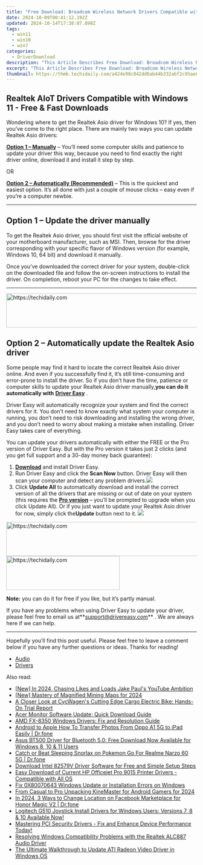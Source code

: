 ```yaml
---
title: "Free Download: Broadcom Wireless Network Drivers Compatible with Windows 11, 8 & 7"
date: 2024-10-09T00:41:12.192Z
updated: 2024-10-14T17:38:07.898Z
tags:
  - win11
  - win10
  - win7
categories:
  - DriverDownload
description: "This Article Describes Free Download: Broadcom Wireless Network Drivers Compatible with Windows 11, 8 & 7"
excerpt: "This Article Describes Free Download: Broadcom Wireless Network Drivers Compatible with Windows 11, 8 & 7"
thumbnail: https://thmb.techidaily.com/a424e98c842dd6ab44b332abf2c95ae69e65b8cafff9619047a6f9ab11db8bbc.jpg
---
```


## Realtek AIoT Drivers Compatible with Windows 11 - Free & Fast Downloads

Wondering where to get the Realtek Asio driver for Windows 10? If yes, then you’ve come to the right place. There are mainly two ways you can update Realtek Asio drivers:

**[Option 1 – Manually](https://tools.techidaily.com/drivereasy/download/)**  – You’ll need some computer skills and patience to update your driver this way, because you need to find exactly the right driver online, download it and install it step by step.  

 OR  

**[Option 2 – Automatically (Recommended)](https://www.drivereasy.com/knowledge/download-realtek-asio-driver-for-windows-10-quick-easy/#option2)**  – This is the quickest and easiest option. It’s all done with just a couple of mouse clicks – easy even if you’re a computer newbie.

---

## Option 1 – Update the driver manually

 To get the Realtek Asio driver, you should first visit the official website of your motherboard manufacturer, such as MSI. Then, browse for the driver corresponding with your specific flavor of Windows version (for example, Windows 10, 64 bit) and download it manually.

 Once you’ve downloaded the correct driver for your system, double-click on the downloaded file and follow the on-screen instructions to install the driver. On completion, reboot your PC for the changes to take effect.

---

<!-- affiliate ads begin -->
<a href="https://appsumo.8odi.net/c/5597632/2068425/7443" target="_top" id="2068425">
  <img src="//a.impactradius-go.com/display-ad/7443-2068425" border="0" alt="https://techidaily.com" width="728" height="90"/>
</a>
<img height="0" width="0" src="https://appsumo.8odi.net/i/5597632/2068425/7443" style="position:absolute;visibility:hidden;" border="0" />
<!-- affiliate ads end -->

## Option 2 – Automatically update the Realtek Asio driver

 Some people may find it hard to locate the correct Realtek Asio driver online. And even if you successfully find it, it’s still time-consuming and error-prone to install the driver. So if you don’t have the time, patience or computer skills to update your Realtek Asio driver manually,**you can do it automatically with** **[Driver Easy](https://tools.techidaily.com/drivereasy/download/)**  .

 Driver Easy will automatically recognize your system and find the correct drivers for it. You don’t need to know exactly what system your computer is running, you don’t need to risk downloading and installing the wrong driver, and you don’t need to worry about making a mistake when installing. Driver Easy takes care of everything.

 You can update your drivers automatically with either the FREE or the Pro version of Driver Easy. But with the Pro version it takes just 2 clicks (and you get full support and a 30-day money back guarantee):

1. **[Download](https://tools.techidaily.com/drivereasy/download/)**  and install Driver Easy.
2. Run Driver Easy and click the **Scan Now** button. Driver Easy will then scan your computer and detect any problem drivers.![](https://images.drivereasy.com/wp-content/uploads/2019/07/image-444.png)
3. Click **Update All** to automatically download and install the correct version of all the drivers that are missing or out of date on your system (this requires the **[Pro version](https://tools.techidaily.com/drivereasy/download/)**  – you’ll be prompted to upgrade when you click Update All). Or if you just want to update your Realtek Asio driver for now, simply click the**Update**  button next to it. ![](https://images.drivereasy.com/wp-content/uploads/2019/07/image-513.png)

<!-- affiliate ads begin -->
<a href="https://appsumo.8odi.net/c/5597632/2130891/7443" target="_top" id="2130891">
  <img src="//a.impactradius-go.com/display-ad/7443-2130891" border="0" alt="https://techidaily.com" width="728" height="90"/>
</a>
<img height="0" width="0" src="https://appsumo.8odi.net/i/5597632/2130891/7443" style="position:absolute;visibility:hidden;" border="0" />
<!-- affiliate ads end -->

<!-- affiliate ads begin -->
<a href="https://aligracehair.sjv.io/c/5597632/2135413/19272" target="_top" id="2135413">
  <img src="//a.impactradius-go.com/display-ad/19272-2135413" border="0" alt="https://techidaily.com" width="300" height="90"/>
</a>
<img height="0" width="0" src="https://aligracehair.sjv.io/i/5597632/2135413/19272" style="position:absolute;visibility:hidden;" border="0" />
<!-- affiliate ads end -->

**Note:** you can do it for free if you like, but it’s partly manual.

 If you have any problems when using Driver Easy to update your driver, please feel free to email us at**<support@drivereasy.com>** . We are always here if we can help.

---

 Hopefully you’ll find this post useful. Please feel free to leave a comment below if you have any further questions or ideas. Thanks for reading!

* [Audio](https://tools.techidaily.com/drivereasy/download/)
* [Drivers](https://tools.techidaily.com/drivereasy/download/)

<ins class="adsbygoogle"
     style="display:block"
     data-ad-format="autorelaxed"
     data-ad-client="ca-pub-7571918770474297"
     data-ad-slot="1223367746"></ins>

<ins class="adsbygoogle"
     style="display:block"
     data-ad-client="ca-pub-7571918770474297"
     data-ad-slot="8358498916"
     data-ad-format="auto"
     data-full-width-responsive="true"></ins>

<span class="atpl-alsoreadstyle">Also read:</span>
<div><ul>
<li><a href="https://facebook-record-videos.techidaily.com/new-in-2024-chasing-likes-and-loads-jake-pauls-youtube-ambition/"><u>[New] In 2024, Chasing Likes and Loads Jake Paul's YouTube Ambition</u></a></li>
<li><a href="https://article-tips.techidaily.com/new-mastery-of-magnified-mining-maps-for-2024/"><u>[New] Mastery of Magnified Mining Maps for 2024</u></a></li>
<li><a href="https://buynow-marvelous.techidaily.com/a-closer-look-at-cycwagens-cutting-edge-cargo-electric-bike-hands-on-trial-report/"><u>A Closer Look at CycWagen's Cutting Edge Cargo Electric Bike: Hands-On Trial Report</u></a></li>
<li><a href="https://win-dash.techidaily.com/acer-monitor-software-update-quick-download-guide/"><u>Acer Monitor Software Update: Quick Download Guide</u></a></li>
<li><a href="https://win-dash.techidaily.com/amd-fx-8350-windows-drivers-fix-and-resolution-guide/"><u>AMD FX-8350 Windows Drivers: Fix and Resolution Guide</u></a></li>
<li><a href="https://blog-min.techidaily.com/android-to-apple-how-to-transfer-photos-from-oppo-a1-5g-to-ipad-easily-drfone-by-drfone-transfer-from-android-transfer-from-android/"><u>Android to Apple How To Transfer Photos From Oppo A1 5G to iPad Easily | Dr.fone</u></a></li>
<li><a href="https://win-dash.techidaily.com/asus-bt500-driver-for-bluetooth-50-free-download-now-available-for-windows-8-10-and-11-users/"><u>Asus BT500 Driver for Bluetooth 5.0: Free Download Now Available for Windows 8, 10 & 11 Users</u></a></li>
<li><a href="https://pokemon-go-android.techidaily.com/catch-or-beat-sleeping-snorlax-on-pokemon-go-for-realme-narzo-60-5g-drfone-by-drfone-virtual-android/"><u>Catch or Beat Sleeping Snorlax on Pokemon Go For Realme Narzo 60 5G | Dr.fone</u></a></li>
<li><a href="https://win-dash.techidaily.com/download-intel-82579v-driver-software-for-free-and-simple-setup-steps/"><u>Download Intel 82579V Driver Software for Free and Simple Setup Steps</u></a></li>
<li><a href="https://win-dash.techidaily.com/easy-download-of-current-hp-officejet-pro-9015-printer-drivers-compatible-with-all-os/"><u>Easy Download of Current HP Officejet Pro 9015 Printer Drivers - Compatible with All OS</u></a></li>
<li><a href="https://win-howtos.techidaily.com/fix-0x80070643-windows-update-or-installation-errors-on-windows/"><u>Fix 0X80070643 Windows Update or Installation Errors on Windows</u></a></li>
<li><a href="https://some-knowledge.techidaily.com/from-casual-to-pro-unpacking-kinemaster-for-android-gamers-for-2024/"><u>From Casual to Pro Unpacking KineMaster for Android Gamers for 2024</u></a></li>
<li><a href="https://change-location.techidaily.com/in-2024-3-ways-to-change-location-on-facebook-marketplace-for-honor-magic-v2-drfone-by-drfone-virtual-android/"><u>In 2024, 3 Ways to Change Location on Facebook Marketplace for Honor Magic V2 | Dr.fone</u></a></li>
<li><a href="https://win-dash.techidaily.com/logitech-g510-joystick-install-drivers-for-windows-users-versions-7-8-and-10-available-now/"><u>Logitech G510 Joystick Install Drivers for Windows Users: Versions 7, 8 & 10 Available Now!</u></a></li>
<li><a href="https://hardware-updates.techidaily.com/mastering-pci-security-drivers-fix-and-enhance-device-performance-today/"><u>Mastering PCI Security Drivers - Fix and Enhance Device Performance Today!</u></a></li>
<li><a href="https://win-dash.techidaily.com/resolving-windows-compatibility-problems-with-the-realtek-alc887-audio-driver/"><u>Resolving Windows Compatibility Problems with the Realtek ALC887 Audio Driver</u></a></li>
<li><a href="https://win-dash.techidaily.com/the-ultimate-walkthrough-to-update-ati-radeon-video-driver-in-windows-os/"><u>The Ultimate Walkthrough to Update ATI Radeon Video Driver in Windows OS</u></a></li>
</ul></div>

